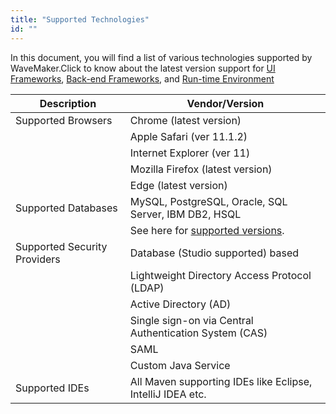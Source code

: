 ```yaml
---
title: "Supported Technologies"
id: ""
---
```


In this document, you will find a list of various technologies supported by WaveMaker.Click to know about the latest version support for [UI Frameworks](/learn/wavemaker-release-notes/#UI-Frameworks), [Back-end Frameworks](/learn/wavemaker-release-notes/#Back-end-Frameworks), and [Run-time Environment](/learn/wavemaker-release-notes/#Run_Time_Environment)

| Description | Vendor/Version |
| --- | --- |
| Supported Browsers | Chrome (latest version) |
|  | Apple Safari (ver 11.1.2) |
|  | Internet Explorer (ver 11) |
|  | Mozilla Firefox (latest version) |
|  | Edge (latest version) |
| Supported Databases | MySQL, PostgreSQL, Oracle, SQL Server, IBM DB2, HSQL |
|  | See here for [supported versions](/learn/app-development/services/database-services/#supported-databases). |
| Supported Security Providers | Database (Studio supported) based |
|  | Lightweight Directory Access Protocol (LDAP) |
|  | Active Directory (AD) |
|  | Single sign-on via Central Authentication System (CAS) |
|  | SAML |
|  | Custom Java Service |
| Supported IDEs | All Maven supporting IDEs like Eclipse, IntelliJ IDEA etc. |


